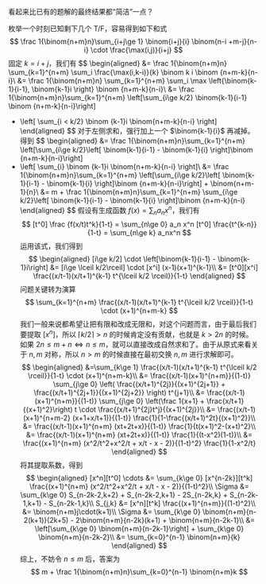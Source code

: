 看起来比已有的题解的最终结果都“简洁”一点？

枚举一个时刻已知剩下几个 T/F，容易得到如下和式
$$
\frac 1{\binom{n+m}n}\sum_{i+j\ge 1} \binom{i+j}{i} \binom{n-i +m-j}{n-i} \cdot \frac{\max(i,j)}{i+j}
$$
固定 $k=i+j$，我们有
$$
\begin{aligned}
&= \frac 1{\binom{n+m}n} \sum_{k=1}^{n+m}  \sum_i \frac{\max(i,k-i)}{k} \binom k i \binom {n+m-k}{n-i}\\
&= \frac 1{\binom{n+m}n} \sum_{k=1}^{n+m}  \sum_i \max \left\{\binom{k-1}{i-1}, \binom{k-1}i \right\} \binom {n+m-k}{n-i}\\
&= \frac 1{\binom{n+m}n}\sum_{k=1}^{n+m}  \left[\sum_{i\ge k/2} \binom{k-1}{i-1} \binom {n+m-k}{n-i}\right]
+ \left[ \sum_{i < k/2} \binom {k-1}i \binom{n+m-k}{n-i} \right]
\end{aligned}
$$
对于左侧求和，强行加上一个 $\binom{k-1}{i}$ 再减掉。得到
$$
\begin{aligned}
&= \frac 1{\binom{n+m}n}\sum_{k=1}^{n+m}  \left[\sum_{i\ge k/2}\left[ \binom{k-1}{i-1} - \binom{k-1}{i} \right]\binom {n+m-k}{n-i}\right]
+ \left[ \sum_{i} \binom {k-1}i \binom{n+m-k}{n-i} \right]\\
&= \frac 1{\binom{n+m}n}\sum_{k=1}^{n+m}  \left[\sum_{i\ge k/2}\left[ \binom{k-1}{i-1} - \binom{k-1}{i} \right]\binom {n+m-k}{n-i}\right] + \binom{n+m-1}{n}\\
&= m + \frac 1{\binom{n+m}n}\sum_{k=1}^{n+m} \sum_{i\ge k/2}\left[ \binom{k-1}{i-1} - \binom{k-1}{i} \right]\binom {n+m-k}{n-i}
\end{aligned}
$$
假设有生成函数 $f(x) = \sum_{n} a_n x^n$，我们有
$$
[t^0] \frac {f(x/t)t^k}{1-t} = \sum_{n\ge 0} a_n x^n [t^0] \frac{t^{k-n}}{1-t} = \sum_{n\ge k} a_nx^n
$$
运用该式，我们得到
$$
\begin{aligned}
[i\ge k/2] \cdot \left[\binom{k-1}{i-1} - \binom{k-1}i\right] &= [i\ge \lceil k/2\rceil] \cdot [x^i] (x-1)(x+1)^{k-1}\\
&= [t^0][x^i] \frac{(x/t-1)(x/t+1)^{k-1} t^{\lceil k/2 \rceil}}{1-t}
\end{aligned}
$$
问题关键转为演算
$$
\sum_{k=1}^{n+m} \frac{(x/t-1)(x/t+1)^{k-1} t^{\lceil k/2 \rceil}}{1-t} \cdot (x+1)^{n+m-k}
$$
我们一般来说都希望让把有限和改成无限和，对这个问题而言，由于最后我们要提取 $[x^n]$，所以 $\lceil k/2 \rceil>n$ 的时候肯定没有贡献，也就是 $k>2n$ 的时候。如果 $2n\le m+n \iff n \le m$，就可以直接改成自然求和了。由于从原式来看关于 $n,m$ 对称，所以 $n>m$ 的时候直接在最初交换 $n,m$ 进行求解即可。
$$
\begin{aligned}
&=\sum_{k\ge 1} \frac{(x/t-1)(x/t+1)^{k-1} t^{\lceil k/2 \rceil}}{1-t} \cdot (x+1)^{n+m-k}\\
&= \frac{(x/t-1)(x+1)^{n+m}}{(1-t)} \sum_{j\ge 0} \left( \frac{(x/t+1)^{2j}}{(x+1)^{2j+1}} + \frac{(x/t+1)^{2j+1}}{(x+1)^{2j+2}} \right) t^{j+1}\\
&= \frac{(x/t-1)(x+1)^{n+m}}{(1-t)} \sum_{j\ge 0} \left(\frac 1{x+1} + \frac{x/t+1}{(x+1)^2}\right) t \cdot \frac{(x/t+1)^{2j}t^j}{(x+1)^{2j}}\\
&= \frac{(x/t-1)(x+1)^{n+m-2} (x+1+x/t+1)}{(1-t)} \frac{1}{1-\frac{(x/t+1)^2t}{(x+1)^2}}\\
&= \frac{(x/t-1)(x+1)^{n+m} (xt+2t+x)}{(1-t)} \frac{1}{t(x+1)^2-(x+t)^2}\\
&= \frac{(x/t-1)(x+1)^{n+m} (xt+2t+x)}{(1-t)} \frac{1}{(t-x^2)(1-t)}\\
&= \frac{(x+1)^{n+m} (x^2/t^2+x^2/t + x/t - x - 2)}{(1-t)^2} \frac{1}{1-x^2/t}
\end{aligned}
$$
将其提取系数，得到
$$
\begin{aligned}
[x^n][t^0] \cdots &= \sum_{k\ge 0} [x^{n-2k}][t^k] \frac{(x+1)^{n+m} (x^2/t^2+x^2/t + x/t - x - 2)}{(1-t)^2}\\
\Sigma &= \sum_{k\ge 0} S_{n-2k-2,k+2} + S_{n-2k-2,k+1} - 2S_{n-2k,k} + S_{n-2k-1,k+1} - S_{n-2k-1,k}\\
S_{j,k} &= [x^n][t^k] \frac{(x+1)^{n+m}}{(1-t)^2}\\
&= \binom{n+m}j\cdot(k+1)\\
\Sigma &= \sum_{k\ge 0} \binom{n+m}{n-2(k+1)}(2k+5) - 2\binom{n+m}{n-2k}(k+1) + \binom{n+m}{n-2k-1}\\
&= \left[\sum_{k\ge 0} \binom{n+m}{n-2k-1}\right] + \sum_{k\ge 0} \binom{n+m}{n-2k-2}\\
&= \sum_{k=0}^{n-1} \binom{n+m}{k}
\end{aligned}
$$
综上，不妨令 $n\le m$ 后，答案为
$$
m + \frac 1{\binom{n+m}n}\sum_{k=0}^{n-1} \binom{n+m}k
$$

